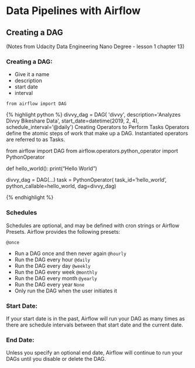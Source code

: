 # Data Pipelines with Airflow

## Creating a DAG
(Notes from Udacity Data Engineering Nano Degree - lesson 1 chapter 13)

### Creating a DAG: 
- Give it a name
- description 
- start date
- interval

`from airflow import DAG`

{% highlight python %}
divvy_dag = DAG(
    'divvy',
    description='Analyzes Divvy Bikeshare Data',
    start_date=datetime(2019, 2, 4),
    schedule_interval='@daily')
Creating Operators to Perform Tasks
Operators define the atomic steps of work that make up a DAG. Instantiated operators are referred to as Tasks.

from airflow import DAG
from airflow.operators.python_operator import PythonOperator

def hello_world():
    print(“Hello World”)

divvy_dag = DAG(...)
task = PythonOperator(
    task_id=’hello_world’,
    python_callable=hello_world,
    dag=divvy_dag)

{% endhighlight %}

### Schedules
Schedules are optional, and may be defined with cron strings or Airflow Presets. Airflow provides the following presets:

`@once` 
- Run a DAG once and then never again
`@hourly` 
- Run the DAG every hour
`@daily` 
- Run the DAG every day
`@weekly` 
- Run the DAG every week
`@monthly` 
- Run the DAG every month
`@yearly` 
- Run the DAG every year
`None` 
- Only run the DAG when the user initiates it

### Start Date:
If your start date is in the past, Airflow will run your DAG as many times as there are schedule intervals between that start date and the current date.

### End Date: 
Unless you specify an optional end date, Airflow will continue to run your DAGs until you disable or delete the DAG.